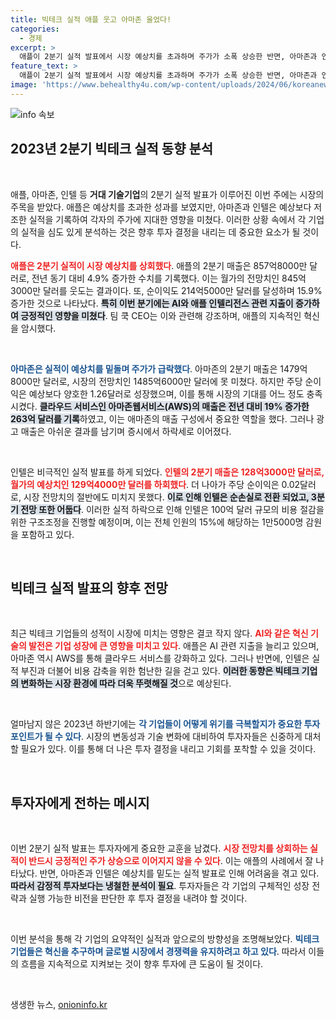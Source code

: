 ```yaml
---
title: 빅테크 실적 애플 웃고 아마존 울었다!
categories:
  - 경제
excerpt: >
  애플이 2분기 실적 발표에서 시장 예상치를 초과하며 주가가 소폭 상승한 반면, 아마존과 인텔은 실적 미달로 주가가 급락했다. 이들 기업의 희비가 엇갈린 가운데, 특히 인텔은 구조조정 계획을 발표하며 직원 감축에 나섰다.
feature_text: >
  애플이 2분기 실적 발표에서 시장 예상치를 초과하며 주가가 소폭 상승한 반면, 아마존과 인텔은 실적 미달로 주가가 급락했다. 이들 기업의 희비가 엇갈린 가운데, 특히 인텔은 구조조정 계획을 발표하며 직원 감축에 나섰다.
image: 'https://www.behealthy4u.com/wp-content/uploads/2024/06/koreanews.jpg'
---
```


<p><img src="https://www.behealthy4u.com/wp-content/uploads/2024/06/koreanews.jpg" alt="info 속보" /></p>

<h2 data-ke-size="size26">2023년 2분기 빅테크 실적 동향 분석</h2>

<p data-ke-size="size16">&nbsp;</p>

<p>애플, 아마존, 인텔 등 <b>거대 기술기업</b>의 2분기 실적 발표가 이루어진 이번 주에는 시장의 주목을 받았다. 애플은 예상치를 초과한 성과를 보였지만, 아마존과 인텔은 예상보다 저조한 실적을 기록하여 각자의 주가에 지대한 영향을 미쳤다. 이러한 상황 속에서 각 기업의 실적을 심도 있게 분석하는 것은 향후 투자 결정을 내리는 데 중요한 요소가 될 것이다.</p>

<p><b><span style="color: #ee2323;">애플은 2분기 실적이 시장 예상치를 상회했다</span></b>. 애플의 2분기 매출은 857억8000만 달러로, 전년 동기 대비 4.9% 증가한 수치를 기록했다. 이는 월가의 전망치인 845억3000만 달러를 웃도는 결과이다. 또, 순이익도 214억5000만 달러를 달성하며 15.9% 증가한 것으로 나타났다. <b><span style="background-color: #21538527;">특히 이번 분기에는 AI와 애플 인텔리전스 관련 지출이 증가하여 긍정적인 영향을 미쳤다</span></b>. 팀 쿡 CEO는 이와 관련해 강조하며, 애플의 지속적인 혁신을 암시했다.</p>

<p data-ke-size="size16">&nbsp;</p>

<p><b><span style="color: #1a5490;">아마존은 실적이 예상치를 밑돌며 주가가 급락했다</span></b>. 아마존의 2분기 매출은 1479억8000만 달러로, 시장의 전망치인 1485억6000만 달러에 못 미쳤다. 하지만 주당 순이익은 예상보다 양호한 1.26달러로 성장했으며, 이를 통해 시장의 기대를 어느 정도 충족시켰다. <b><span style="background-color: #21538527;">클라우드 서비스인 아마존웹서비스(AWS)의 매출은 전년 대비 19% 증가한 263억 달러를 기록</span></b>하였고, 이는 애마존의 매출 구성에서 중요한 역할을 했다. 그러나 광고 매출은 아쉬운 결과를 남기며 증시에서 하락세로 이어졌다.</p>

<p data-ke-size="size16">&nbsp;</p>

<p>인텔은 비극적인 실적 발표를 하게 되었다. <b><span style="color: #ee2323;">인텔의 2분기 매출은 128억3000만 달러로, 월가의 예상치인 129억4000만 달러를 하회했다</span></b>. 더 나아가 주당 순이익은 0.02달러로, 시장 전망치의 절반에도 미치지 못했다. <b><span style="background-color: #21538527;">이로 인해 인텔은 순손실로 전환 되었고, 3분기 전망 또한 어둡다</span></b>. 이러한 실적 하락으로 인해 인텔은 100억 달러 규모의 비용 절감을 위한 구조조정을 진행할 예정이며, 이는 전체 인원의 15%에 해당하는 1만5000명 감원을 포함하고 있다. </p>

<p data-ke-size="size16">&nbsp;</p>

<h2 data-ke-size="size26">빅테크 실적 발표의 향후 전망</h2>

<p data-ke-size="size16">&nbsp;</p>

<p>최근 빅테크 기업들의 성적이 시장에 미치는 영향은 결코 작지 않다. <b><span style="color: #ee2323;">AI와 같은 혁신 기술의 발전은 기업 성장에 큰 영향을 미치고 있다</span></b>. 애플은 AI 관련 지출을 늘리고 있으며, 아마존 역시 AWS를 통해 클라우드 서비스를 강화하고 있다. 그러나 반면에, 인텔은 실적 부진과 더불어 비용 감축을 위한 험난한 길을 걷고 있다. <b><span style="background-color: #21538527;">이러한 동향은 빅테크 기업의 변화하는 시장 환경에 따라 더욱 뚜렷해질 것</span></b>으로 예상된다.</p>

<p data-ke-size="size16">&nbsp;</p>

<p>얼마남지 않은 2023년 하반기에는 <b><span style="color: #1a5490;">각 기업들이 어떻게 위기를 극복할지가 중요한 투자 포인트가 될 수 있다</span></b>. 시장의 변동성과 기술 변화에 대비하여 투자자들은 신중하게 대처할 필요가 있다. 이를 통해 더 나은 투자 결정을 내리고 기회를 포착할 수 있을 것이다.</p>

<p data-ke-size="size16">&nbsp;</p>

<h2 data-ke-size="size26">투자자에게 전하는 메시지</h2>

<p data-ke-size="size16">&nbsp;</p>

<p>이번 2분기 실적 발표는 투자자에게 중요한 교훈을 남겼다. <b><span style="color: #ee2323;">시장 전망치를 상회하는 실적이 반드시 긍정적인 주가 상승으로 이어지지 않을 수 있다</span></b>. 이는 애플의 사례에서 잘 나타났다. 반면, 아마존과 인텔은 예상치를 밑도는 실적 발표로 인해 어려움을 겪고 있다. <b><span style="background-color: #21538527;">따라서 감정적 투자보다는 냉철한 분석이 필요</span></b>. 투자자들은 각 기업의 구체적인 성장 전략과 실행 가능한 비전을 판단한 후 투자 결정을 내려야 할 것이다.</p>

<p data-ke-size="size16">&nbsp;</p>

<p>이번 분석을 통해 각 기업의 요약적인 실적과 앞으로의 방향성을 조명해보았다. <b><span style="color: #1a5490;">빅테크 기업들은 혁신을 추구하며 글로벌 시장에서 경쟁력을 유지하려고 하고 있다</span></b>. 따라서 이들의 흐름을 지속적으로 지켜보는 것이 향후 투자에 큰 도움이 될 것이다.</p>

<p data-ke-size="size16">&nbsp;</p>
생생한 뉴스, <a href="https://onioninfo.kr" rel="dofollow">onioninfo.kr</a>



